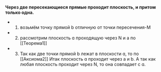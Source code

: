 **Через две пересекающиеся прямые проходит плоскость, и притом только одна.**
* 1) возьмём точку прямой b отличную от точки пересечения-M
* 2) рассмотрим плоскость ɑ проходящую через N и a по [[Теорема1]]
* 3) Так как две точки прямой b лежат в плоскости ɑ, то по [[Аксиома2]] 
Итак плоскость ɑ проходит через a и b. А так как любая плоскость проходит через N, то она совпадает с ɑ.